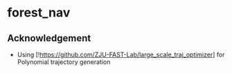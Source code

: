 # forest_nav
## Acknowledgement
* Using [!https://github.com/ZJU-FAST-Lab/large_scale_traj_optimizer] for Polynomial trajectory generation
